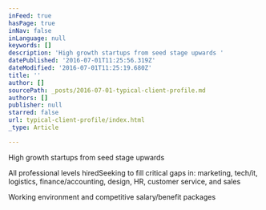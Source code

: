 ```yaml
---
inFeed: true
hasPage: true
inNav: false
inLanguage: null
keywords: []
description: 'High growth startups from seed stage upwards '
datePublished: '2016-07-01T11:25:56.319Z'
dateModified: '2016-07-01T11:25:19.680Z'
title: ''
author: []
sourcePath: _posts/2016-07-01-typical-client-profile.md
authors: []
publisher: null
starred: false
url: typical-client-profile/index.html
_type: Article

---
```

High growth startups from seed stage upwards 

All professional levels hiredSeeking to fill critical gaps in: marketing, tech/it, logistics, finance/accounting, design, HR, customer service, and sales

Working environment and competitive salary/benefit packages